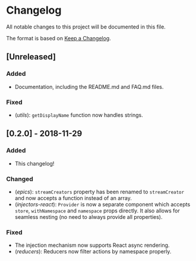 # Changelog

All notable changes to this project will be documented in this file.

The format is based on [Keep a Changelog](https://keepachangelog.com/en/1.0.0/).

## [Unreleased]

### Added

- Documentation, including the README.md and FAQ.md files.

### Fixed

- (_utils_): `getDisplayName` function now handles strings.

## [0.2.0] - 2018-11-29

### Added

- This changelog!

### Changed

- (_epics_): `streamCreators` property has been renamed to `streamCreator` and now accepts a function instead of an array.
- (_injectors-react_): `Provider` is now a separate component which accepts `store`, `withNamespace` and `namespace` props directly. It also allows for seamless nesting (no need to always provide all properties).

### Fixed

- The injection mechanism now supports React async rendering.
- (_reducers_): Reducers now filter actions by namespace properly.
